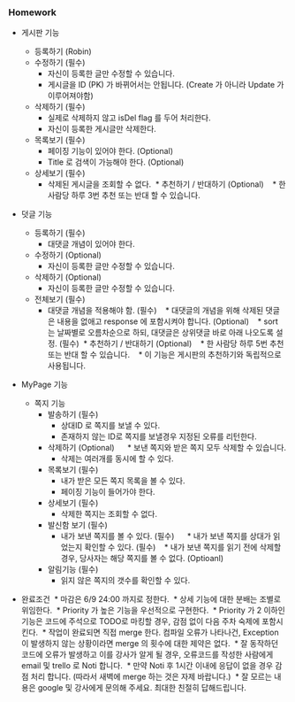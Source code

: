 ### Homework

* 게시판 기능
  * 등록하기 (Robin)
  * 수정하기 (필수)
    * 자신이 등록한 글만 수정할 수 있습니다.
    * 게시글을 ID (PK) 가 바뀌어서는 안됩니다.  (Create 가 아니라 Update 가 이루어져야함)
  * 삭제하기 (필수)
    * 실제로 삭제하지 않고 isDel flag 를 두어 처리한다.
    * 자신이 등록한 게시글만 삭제한다.
  * 목록보기 (필수)
    * 페이징 기능이 있어야 한다. (Optional)
    * Title 로 검색이 가능해야 한다. (Optional)
  * 상세보기 (필수)
    * 삭제된 게시글을 조회할 수 없다.
  * 추천하기 / 반대하기 (Optional)
    * 한 사람당 하루 3번 추천 또는 반대 할 수 있습니다.

* 덧글 기능
  * 등록하기 (필수)
    * 대댓글 개념이 있어야 한다.
  * 수정하기 (Optional)
    * 자신이 등록한 글만 수정할 수 있습니다.
  * 삭제하기 (Optional)
    * 자신이 등록한 글만 수정할 수 있습니다.
  * 전체보기 (필수)
    * 대댓글 개념을 적용해야 함. (필수)
    * 대댓글의 개념을 위해 삭제된 댓글은 내용을 없애고 response 에 포함시켜야 합니다. (Optional)
    * sort 는 날짜별로 오름차순으로 하되, 대댓글은 상위댓글 바로 아래 나오도록 설정. (필수)
  * 추천하기 / 반대하기 (Optional)
    * 한 사람당 하루 5번 추천 또는 반대 할 수 있습니다.
    * 이 기능은 게시판의 추천하기와 독립적으로 사용됩니다.
    
* MyPage 기능
  * 쪽지 기능
    * 발송하기 (필수)
      * 상대ID 로 쪽지를 보낼 수 있다.
      * 존재하지 않는 ID로 쪽지를 보낼경우 지정된 오류를 리턴한다.
    * 삭제하기 (Optional)
      * 보낸 쪽지와 받은 쪽지 모두 삭제할 수 있습니다.
      * 삭제는 여러개를 동시에 할 수 있다.
    * 목록보기 (필수)
      * 내가 받은 모든 쪽지 목록을 볼 수 있다.
      * 페이징 기능이 들어가야 한다.
    * 상세보기 (필수)
      * 삭제한 쪽지는 조회할 수 없다.
    * 발신함 보기 (필수)
      * 내가 보낸 쪽지를 볼 수 있다. (필수)
      * 내가 보낸 쪽지를 상대가 읽었는지 확인할 수 있다. (필수)
      * 내가 보낸 쪽지를 읽기 전에 삭제할 경우, 당사자는 해당 쪽지를 볼 수 없다. (Optioanl)
    * 알림기능 (필수)
      * 읽지 않은 쪽지의 갯수를 확인할 수 있다.
* 완료조건
  * 마감은 6/9 24:00 까지로 정한다.
  * 상세 기능에 대한 분배는 조별로 위임한다.
  * Priority 가 높은 기능을 우선적으로 구현한다.
  * Priority 가 2 이하인 기능은 코드에 주석으로 TODO로 마킹할 경우, 감점 없이 다음 주차 숙제에 포함시킨다.
  * 작업이 완료되면 직접 merge 한다. 컴파일 오류가 나타나건, Exception 이 발생하지 않는 상황이라면 merge 의 횟수에 대한 제약은 없다.
  * 잘 동작하던 코드에 오류가 발생하고 이를 강사가 알게 될 경우, 오류코드를 작성한 사람에게 email 및 trello 로 Noti 합니다. 
  * 만약 Noti 후 1시간 이내에 응답이 없을 경우 감점 처리 합니다. (따라서 새벽에 merge 하는 것은 자제 바랍니다.)
  * 잘 모르는 내용은 google 및 강사에게 문의해 주세요. 최대한 친절히 답해드립니다.
  
  
